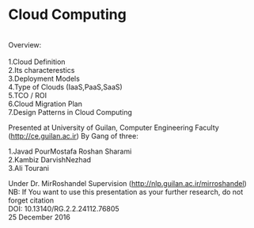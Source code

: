 # Cloud Computing 
<br>
Overview:<br><br>
1.Cloud Definition<br>
2.Its characterestics<br>
3.Deployment Models<br>
4.Type of Clouds (IaaS,PaaS,SaaS)<br>
5.TCO / ROI<br>
6.Cloud Migration Plan<br>
7.Design Patterns in Cloud Computing<br>


Presented at University of Guilan, Computer Engineering Faculty (http://ce.guilan.ac.ir) By Gang of three:

1.Javad PourMostafa Roshan Sharami<br>
2.Kambiz DarvishNezhad<br>
3.Ali Tourani

Under Dr. MirRoshandel Supervision (http://nlp.guilan.ac.ir/mirroshandel)
<br>
NB: If You want to use this presentation as your further research, do not forget citation 
<br>
DOI: 10.13140/RG.2.2.24112.76805
<br>
25 December 2016
